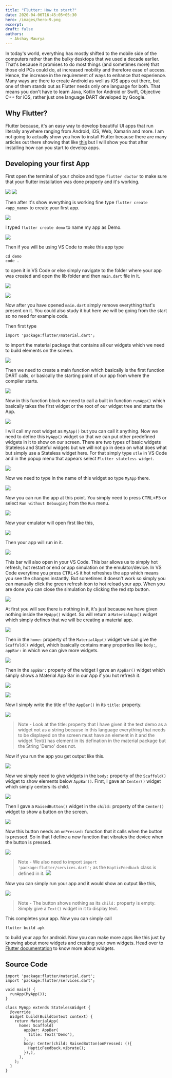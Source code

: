 ```yaml
---
title: "Flutter: How to start?"
date: 2020-04-06T16:45:05+05:30
hero: /images/hero-9.png
excerpt:
draft: false
authors:
  - Akshay Maurya
---
```

In today's world, everything has mostly shifted to the mobile side of the computers rather than the bulky desktops that we used a decade earlier. That's because it promises to do most things (and sometimes more) that those old PCs could do, at increased mobility and therefore ease of access. Hence, the increase in the requirement of ways to enhance that experience. Many ways are there to create Android as well as iOS apps out there, but one of them stands out as Flutter needs only one language for both. That means you don't have to learn Java, Kotlin for Android or Swift, Objective C++ for iOS, rather just one language DART developed by Google.

## Why Flutter?

Flutter because, it's an easy way to develop beautiful UI apps that run literally anywhere ranging from Android, iOS, Web, Xamarin and more. I am not going to actually show you how to install Flutter because there are many articles out there showing that like [this](https://flutter.dev/docs/get-started/install) but I will show you that after installing how can you start to develop apps.

## Developing your first App

First open the terminal of your choice and type ```flutter doctor``` to make sure that your flutter installation was done properly and it's working.

![](/images/26.png)
![](/images/28.png)

Then after it's show everything is working fine type ```flutter create <app_name>``` to create your first app.

![](/images/29.png)

I typed ```flutter create demo``` to name my app as Demo.

![](/images/30.png)

Then if you will be using VS Code to make this app type 
```
cd demo
code .
```
to open it in VS Code or else simply navigate to the folder where your app was created and open the lib folder and then `main.dart` file in it.

![](/images/1.png)

![](/images/2.png)

Now after you have opened `main.dart` simply remove everything that's present on it. You could also study it but here we will be going from the start so no need for example code.

Then first type 
```
import 'package:flutter/material.dart';
```
to import the material package that contains all our widgets which we need to build elements on the screen.

![](/images/9.png)

Then we need to create a main function which basically is the first function DART calls, or basically the starting point of our app from where the compiler starts.

![](/images/10.png)

Now in this function block we need to call a built in function `runApp()` which basically takes the first widget or the root of our widget tree and starts the App.

![](/images/11.png)

I will call my root widget as `MyApp()` but you can call it anything. Now we need to define this `MyApp()` widget so that we can put other predefined widgets in it to show on our screen. There are two types of basic widgets Stateless and Stateful widgets but we will not go in deep on what does what but simply use a Stateless widget here. For that simply type `stle` in VS Code and in the popup menu that appears select `Flutter stateless widget`.

![](/images/12.png)

Now we need to type in the name of this widget so type `MyApp` there.

![](/images/13.png)

Now you can run the app at this point. You simply need to press <kbd><kbd>CTRL</kbd>+<kbd>F5</kbd></kbd> or select `Run without Debuuging` from the `Run` menu.

![](/images/14.png)

Now your emulator will open first like this,

![](/images/3.png)

Then your app will run in it.

![](/images/4.png)

This bar will also open in your VS Code. This bar allows us to simply hot refresh, hot restart or end or app simulation on the emulator/device. In VS Code everytime you press <kbd><kbd>CTRL</kbd>+<kbd>S</kbd></kbd> it hot refreshes the app which means you see the changes instantly. But sometimes it doesn't work so simply you can manually click the green refresh icon to hot reload your app. When you are done you can close the simulation by clicking the red stp button.

![](/images/15.png)

At first you will see there is nothing in it, it's just because we have given nothing inside the `MyApp()` widget. So will return a `MaterialApp()` widget which simply defines that we will be creating a material app.

![](/images/16.png)

Then in the `home:` property of the `MaterialApp()` widget we can give the `Scaffold()` widget, which basically contains many properties like `body:`, `appBar:` in which we can give more widgets.

![](/images/18.png)

Then in the `appBar:` property of the widget I gave an `AppBar()` widget which simply shows a Material App Bar in our App if you hot refresh it.

![](/images/20.png)

![](/images/6.png)

Now I simply write the title of the `AppBar()` in its `title:` property.

![](/images/21.png)

> Note - Look at the title: property that I have given it the text demo as a widget not as a string because in this language everything that needs to be displayed on the screen must have an element in it and the widget Text() has element in its defination in the material package but the String 'Demo' does not.

Now if you run the app you get output like this.

![](/images/7.png)

Now we simply need to give widgets in the `body:` property of the `Scaffold()` widget to show elements below `AppBar()`. First, I gave an `Center()` widget which simply centers its child.

![](/images/22.png)

Then I gave a `RaisedButton()` widget in the `child:` property of the `Center()` widget to show a button on the screen.

![](/images/23.png)

Now this button needs an `onPressed:` function that it calls when the button is pressed. So in that I define a new function that vibrates the device when the button is pressed.

![](/images/24.png)

> Note - We also need to import `import 'package:flutter/services.dart';` as the `HapticFeedback` class is defined in it.
> ![](/images/25.png)

Now you can simply run your app and it would show an output like this,

![](/images/8.png)

>Note - The button shows nothing as its `child:` property is empty. Simply give a `Text()` widget in it to display text.

This completes your app. Now you can simply call 
```
flutter build apk
```
to build your app for android. Now you can make more apps like this just by knowing about more widgets and creating your own widgets. Head over to [Flutter documentation](https://flutter.dev/docs/development/ui/widgets) to know more about widgets.


## Source Code

```
import 'package:flutter/material.dart';
import 'package:flutter/services.dart';

void main() {
  runApp(MyApp());
}

class MyApp extends StatelessWidget {
  @override
  Widget build(BuildContext context) {
    return MaterialApp(
      home: Scaffold(
        appBar: AppBar(
          title: Text('Demo'),
        ),
        body: Center(child: RaisedButton(onPressed: (){
          HapticFeedback.vibrate();
        }),),
      ),
    );
  }
}

```
